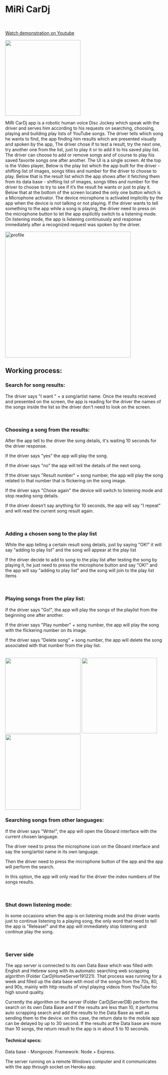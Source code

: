 <h1>MiRi CarDj</h1> 
<br>
<a href="https://www.youtube.com/watch?v=AuF2vx0ksyg">
	<p>Watch demonstration on Youtube</p>
	<img width="240"src="https://user-images.githubusercontent.com/3162057/159336234-23655ae4-9e78-44ee-81c3-0be317b6a24c.png"></a>
<br>
<p>
MiRi CarDj app is a robotic human voice Disc Jockey which speak with the driver and serves him 
according to his requests on searching, choosing, playing and building play lists of YouTube songs.
The driver tells which song he wants to find, the app finding him results which are presented visually and spoken by the app,
The driver chose if to test a result, try the next one, try another one from the list, just to play it or to add it to his saved play list.
The driver can choose to add or remove songs and of course to play his saved favorite songs one after another.
The UI is a single screen:
At the top is the Video player,
Below is the play list which the app built for the driver - shifting list of images, songs titles and number for the driver to choose to play.
Below that is the result list which the app shows after it fetching them from its data base - shifting list of images, songs titles and number 
for the driver to choose to try to see if it’s the result he wants or just to play it.
Below that at the bottom of the screen located the only one button which is a Microphone activator.
The device microphone is activated implicitly by the app when the device is not talking or not playing.
If the driver wants to tell something to the app while a song is playing, the driver need to press on the microphone button to let the app
explicitly switch to a listening mode. On listening mode, the app is listening continuously and response immediately after a recognized request 
was spoken by the driver.
</p>

<img width="400" alt="profile" src="https://user-images.githubusercontent.com/3162057/159328249-6ec3c590-7184-45b0-9702-ba9d1b7f6e17.png">

<h2>Working process:</h2>
  
  <h3>Search for song results: </h3>
	<p>
    The driver says "I want " + a song/artist name. Once the results received and presented on the screen, 
		the app is reading for the driver the names of the
    songs inside the list so the driver don't need to look on the screen.
  </p><br>
	
  <h3>Choosing a song from the results:</h3>
	<p>
    After the app tell to the driver the song details, it's waiting 10 seconds for the driver response.</p>
    <p>If the driver says "yes" the app will play the song.</p>
    <p>If the driver says "no" the app will tell the details of the next song.</p>
    <p>If the driver says "Result number" + song number, the app will play the song related to that number that is flickering on the song image.</p>
    <p>If the driver says "Chose again" the device will switch to listening mode and stop reading song details.</p>
    <p>If the driver doesn’t say anything for 10 seconds, the app will say "I repeat" and will read the current song result again.</p>
  </p><br>
  
  <h3>Adding a chosen song to the play list</h3>
  <p>While the app telling a certain result song details, just by saying "OK!" it will say "adding to play list" and the song will appear at
	the play list</p>
  <p>If the driver decide to add to song to the play list after testing the song by playing it, he just need to press the microphone button
	and say "OK!" and the app will say "adding to play list" and the song will join to the play list items</p><br>
  <h3>Playing songs from the play list:</h3>
	<p>
    <p>If the driver says "Go!", the app will play the songs of the playlist from the beginning one after another.</p>
    <p>If the driver says "Play number" + song number, the app will play the song with the flickering number on its image.</p>
    <p>If the driver says "Delete song" + song number, the app will delete the song associated with that number from the play list.</p>
    </p><br>
		<div>
		<img width="240" src="https://user-images.githubusercontent.com/3162057/159329347-ee2a6e8d-d090-44be-b6d8-f9029408dcb4.jpg">
	  <img width="240" src="https://user-images.githubusercontent.com/3162057/159330751-115cd493-8466-4c43-8f64-a6acd79842cf.jpg">
	  <img width="240" src="https://user-images.githubusercontent.com/3162057/159331225-bde5d057-c374-460b-a5e0-e3b04a5b0d2b.jpg">
	</div>
 <h3>Searching songs from other languages:</h3>
 <p>
         <p> If the driver says "Write!", the app will open the Gboard interface with the current chosen language.</p>
     <p>The driver need to press the microphone icon on the Gboard interface and say the song/artist name in its own language.</p>
     <p>Then the driver need to press the microphone button of the app and the app will perform the search.</p>
     <p>In this option, the app will only read for the driver the index numbers of the songs results.</p>
    </p><br>
  <h3>Shut down listening mode:</h3>
	<p>
    In some occasions when the app is on listening mode and the driver wants just to continue listening to a playing song, the only
    word that need to tell the app is "Release!" and the app will immediately stop listening and continue play the song.
    </p><br>
	<p>	
  <h3>Server side</h3>   
	<p>
    The app server is connected to its own Data Base which was filled with English and Hebrew song with its automatic searching web scrapping
    algorithm (Folder CarDjHomeServer191221). That process was running for a week and filled up the data base with most of the songs from the 70s, 80, and 90s, mainly with
    http results of vinyl playing videos from YouTube for high sound quality.
</p>
<p>Currently the algorithm on the server (Folder CarDjServerDB) perform the search on its own Data Base and if the results are less than 10, it performs auto scrapping search and add the results to the Data Base as well as sending them to the device. on this case, the return data to the mobile app can be delayed by up to 30 second. If the results at the Data base are more than 10 songs, the return result to the app is in about 5 to 10 seconds.
</p>
<h4>Technical specs:</h4>
	<p>Data base - Mongooze. Framework: Node + Express.</p>
<p>The server running on a remote Windows computer and it communicates with the app through socket on Heroku app.</p>
